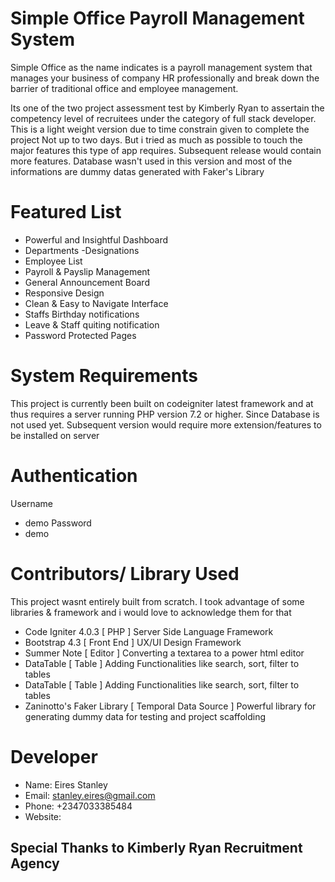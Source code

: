# Simple Office Payroll Management System

Simple Office as the name indicates is a payroll management system that manages your business of company HR professionally and break down the barrier of traditional office and employee management.

Its one of the two project assessment test by Kimberly Ryan to assertain the competency level of recruitees under the category of full stack developer. This is a light weight version due to time constrain given to complete the project Not up to two days. But i tried as much as possible to touch the major features this type of app requires. Subsequent release would contain more features. Database wasn't used in this version and most of the informations are dummy datas generated with Faker's Library

# Featured List

- Powerful and Insightful Dashboard
- Departments
-Designations
- Employee List
- Payroll & Payslip Management
- General Announcement Board
- Responsive Design
- Clean & Easy to Navigate Interface
- Staffs Birthday notifications
- Leave & Staff quiting notification
- Password Protected Pages


# System Requirements
This project is currently been built on codeigniter latest framework and at thus requires a server running PHP version 7.2 or higher. Since Database is not used yet. Subsequent version would require more extension/features to be installed on server

# Authentication
Username
- demo
Password
- demo

# Contributors/ Library Used
This project wasnt entirely built from scratch. I took advantage of some libraries & framework and i would love to acknowledge them for that

- Code Igniter 4.0.3 [ PHP ]
Server Side Language Framework
- Bootstrap 4.3 [ Front End ]
UX/UI Design Framework
- Summer Note [ Editor ]
Converting a textarea to a power html editor
- DataTable [ Table ]
Adding Functionalities like search, sort, filter to tables
- DataTable [ Table ]
Adding Functionalities like search, sort, filter to tables
- Zaninotto's Faker Library [ Temporal Data Source ]
Powerful library for generating dummy data for testing and project scaffolding

# Developer
- Name: Eires Stanley
- Email: stanley.eires@gmail.com
- Phone: +2347033385484
- Website: 

## Special Thanks to Kimberly Ryan Recruitment Agency